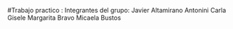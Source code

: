 #Trabajo practico :
Integrantes del grupo:
Javier Altamirano
Antonini Carla Gisele
Margarita Bravo
Micaela Bustos